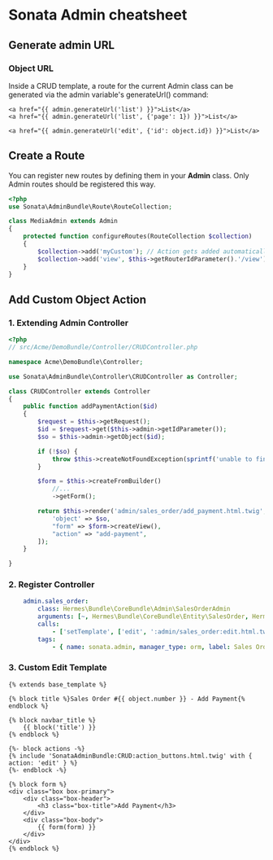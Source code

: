 # Sonata Admin cheatsheet

## Generate admin URL

### Object URL

Inside a CRUD template, a route for the current Admin class can be generated via the admin variable's  generateUrl() command:

``` twig
<a href="{{ admin.generateUrl('list') }}">List</a>
<a href="{{ admin.generateUrl('list', {'page': 1}) }}">List</a>

<a href="{{ admin.generateUrl('edit', {'id': object.id}) }}">List</a>
```

## Create a Route
You can register new routes by defining them in your **Admin** class. Only Admin routes should be registered this way.

```php
<?php
use Sonata\AdminBundle\Route\RouteCollection;

class MediaAdmin extends Admin
{
    protected function configureRoutes(RouteCollection $collection)
    {
        $collection->add('myCustom'); // Action gets added automatically
        $collection->add('view', $this->getRouterIdParameter().'/view');
    }
}
```


## Add Custom Object Action

### 1. Extending Admin Controller

```php
<?php
// src/Acme/DemoBundle/Controller/CRUDController.php

namespace Acme\DemoBundle\Controller;

use Sonata\AdminBundle\Controller\CRUDController as Controller;

class CRUDController extends Controller
{
    public function addPaymentAction($id)
    {
        $request = $this->getRequest();
        $id = $request->get($this->admin->getIdParameter());
        $so = $this->admin->getObject($id);

        if (!$so) {
            throw $this->createNotFoundException(sprintf('unable to find the object with id : %s', $id));
        }

        $form = $this->createFromBuilder()
            //...
            ->getForm();

        return $this->render('admin/sales_order/add_payment.html.twig', [
            'object' => $so,
            "form" => $form->createView(),
            "action" => "add-payment",
        ]);
    }

}
```

### 2. Register Controller

```yaml
    admin.sales_order:
        class: Hermes\Bundle\CoreBundle\Admin\SalesOrderAdmin
        arguments: [~, Hermes\Bundle\CoreBundle\Entity\SalesOrder, HermesCoreBundle:SalesOrderAdmin]
        calls:
            - ['setTemplate', ['edit', ':admin/sales_order:edit.html.twig']]
        tags:
            - { name: sonata.admin, manager_type: orm, label: Sales Orders, group: app.admin.group.content, label_catalogue: "HermesCoreBundle" }
```

### 3. Custom Edit Template

```twig
{% extends base_template %}

{% block title %}Sales Order #{{ object.number }} - Add Payment{% endblock %}

{% block navbar_title %}
    {{ block('title') }}
{% endblock %}

{%- block actions -%}
{% include 'SonataAdminBundle:CRUD:action_buttons.html.twig' with { action: 'edit' } %}
{%- endblock -%}

{% block form %}
<div class="box box-primary">
    <div class="box-header">
        <h3 class="box-title">Add Payment</h3>
    </div>
    <div class="box-body">
        {{ form(form) }}
    </div>
</div>
{% endblock %}
```

